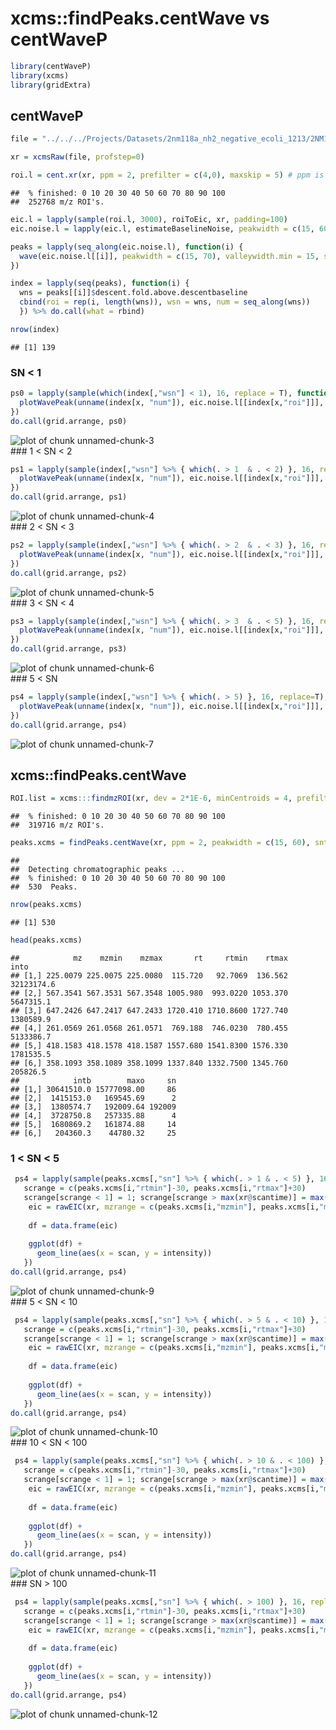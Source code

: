 

# xcms::findPeaks.centWave vs centWaveP


```r
library(centWaveP)
library(xcms)
library(gridExtra)
```

## centWaveP

```r
file = "../../../Projects/Datasets/2nm118a_nh2_negative_ecoli_1213/2NM118A_HILICAnnoWgN14_2NM111G_12.mzXML"

xr = xcmsRaw(file, profstep=0)

roi.l = cent.xr(xr, ppm = 2, prefilter = c(4,0), maxskip = 5) # ppm is added to both sides
```

```
##  % finished: 0 10 20 30 40 50 60 70 80 90 100 
##  252768 m/z ROI's.
```

```r
eic.l = lapply(sample(roi.l, 3000), roiToEic, xr, padding=100)
eic.noise.l = lapply(eic.l, estimateBaselineNoise, peakwidth = c(15, 60), minslope.peak = 20000)

peaks = lapply(seq_along(eic.noise.l), function(i) {
  wave(eic.noise.l[[i]], peakwidth = c(15, 70), valleywidth.min = 15, sensitivity = 1, smooth = T)
})

index = lapply(seq(peaks), function(i) {
  wns = peaks[[i]]$descent.fold.above.descentbaseline
  cbind(roi = rep(i, length(wns)), wsn = wns, num = seq_along(wns))
  }) %>% do.call(what = rbind)

nrow(index)
```

```
## [1] 139
```

### SN < 1

```r
ps0 = lapply(sample(which(index[,"wsn"] < 1), 16, replace = T), function(x) {
  plotWavePeak(unname(index[x, "num"]), eic.noise.l[[index[x,"roi"]]], peaks[[index[x,"roi"]]])
})
do.call(grid.arrange, ps0)  
```

<img src="figure_comparison/unnamed-chunk-3-1.png" title="plot of chunk unnamed-chunk-3" alt="plot of chunk unnamed-chunk-3" style="display: block; margin: auto;" />
### 1 < SN < 2

```r
ps1 = lapply(sample(index[,"wsn"] %>% { which(. > 1  & . < 2) }, 16, replace = T), function(x) {
  plotWavePeak(unname(index[x, "num"]), eic.noise.l[[index[x,"roi"]]], peaks[[index[x,"roi"]]])
})
do.call(grid.arrange, ps1)  
```

<img src="figure_comparison/unnamed-chunk-4-1.png" title="plot of chunk unnamed-chunk-4" alt="plot of chunk unnamed-chunk-4" style="display: block; margin: auto;" />
### 2 < SN < 3

```r
ps2 = lapply(sample(index[,"wsn"] %>% { which(. > 2  & . < 3) }, 16, replace = T), function(x) {
  plotWavePeak(unname(index[x, "num"]), eic.noise.l[[index[x,"roi"]]], peaks[[index[x,"roi"]]])
})
do.call(grid.arrange, ps2)
```

<img src="figure_comparison/unnamed-chunk-5-1.png" title="plot of chunk unnamed-chunk-5" alt="plot of chunk unnamed-chunk-5" style="display: block; margin: auto;" />
### 3 < SN < 4

```r
ps3 = lapply(sample(index[,"wsn"] %>% { which(. > 3  & . < 5) }, 16, replace = T), function(x) {
  plotWavePeak(unname(index[x, "num"]), eic.noise.l[[index[x,"roi"]]], peaks[[index[x,"roi"]]])
})
do.call(grid.arrange, ps3)
```

<img src="figure_comparison/unnamed-chunk-6-1.png" title="plot of chunk unnamed-chunk-6" alt="plot of chunk unnamed-chunk-6" style="display: block; margin: auto;" />
### 5 < SN 

```r
ps4 = lapply(sample(index[,"wsn"] %>% { which(. > 5) }, 16, replace=T), function(x) {
  plotWavePeak(unname(index[x, "num"]), eic.noise.l[[index[x,"roi"]]], peaks[[index[x,"roi"]]])
})
do.call(grid.arrange, ps4)
```

<img src="figure_comparison/unnamed-chunk-7-1.png" title="plot of chunk unnamed-chunk-7" alt="plot of chunk unnamed-chunk-7" style="display: block; margin: auto;" />

## xcms::findPeaks.centWave

```r
ROI.list = xcms:::findmzROI(xr, dev = 2*1E-6, minCentroids = 4, prefilter = c(4,0), noise = 0)
```

```
##  % finished: 0 10 20 30 40 50 60 70 80 90 100 
##  319716 m/z ROI's.
```

```r
peaks.xcms = findPeaks.centWave(xr, ppm = 2, peakwidth = c(15, 60), snthresh = 0, prefilter = c(4,0), noise = 0, ROI.list = sample(ROI.list, 3000))
```

```
## 
##  Detecting chromatographic peaks ... 
##  % finished: 0 10 20 30 40 50 60 70 80 90 100 
##  530  Peaks.
```

```r
nrow(peaks.xcms)
```

```
## [1] 530
```

```r
head(peaks.xcms)
```

```
##            mz    mzmin    mzmax       rt     rtmin    rtmax       into
## [1,] 225.0079 225.0075 225.0080  115.720   92.7069  136.562 32123174.6
## [2,] 567.3541 567.3531 567.3548 1005.980  993.0220 1053.370  5647315.1
## [3,] 647.2426 647.2417 647.2433 1720.410 1710.8600 1727.740  1380589.9
## [4,] 261.0569 261.0568 261.0571  769.188  746.0230  780.455  5133386.7
## [5,] 418.1583 418.1578 418.1587 1557.680 1541.8300 1576.330  1781535.5
## [6,] 358.1093 358.1089 358.1099 1337.840 1332.7500 1345.760   205826.5
##            intb        maxo     sn
## [1,] 30641510.0 15777098.00     86
## [2,]  1415153.0   169545.69      2
## [3,]  1380574.7   192009.64 192009
## [4,]  3728750.8   257335.88      4
## [5,]  1680869.2   161874.88     14
## [6,]   204360.3    44780.32     25
```


### 1 < SN < 5

```r
 ps4 = lapply(sample(peaks.xcms[,"sn"] %>% { which(. > 1 & . < 5) }, 16, replace=T), function(i) {
   scrange = c(peaks.xcms[i,"rtmin"]-30, peaks.xcms[i,"rtmax"]+30)
   scrange[scrange < 1] = 1; scrange[scrange > max(xr@scantime)] = max(xr@scantime)
    eic = rawEIC(xr, mzrange = c(peaks.xcms[i,"mzmin"], peaks.xcms[i,"mzmax"]), rtrange = scrange)
   
    df = data.frame(eic)
    
    ggplot(df) +
      geom_line(aes(x = scan, y = intensity))
   })
do.call(grid.arrange, ps4)
```

<img src="figure_comparison/unnamed-chunk-9-1.png" title="plot of chunk unnamed-chunk-9" alt="plot of chunk unnamed-chunk-9" style="display: block; margin: auto;" />
### 5 < SN < 10

```r
 ps4 = lapply(sample(peaks.xcms[,"sn"] %>% { which(. > 5 & . < 10) }, 16, replace=T), function(i) {
   scrange = c(peaks.xcms[i,"rtmin"]-30, peaks.xcms[i,"rtmax"]+30)
   scrange[scrange < 1] = 1; scrange[scrange > max(xr@scantime)] = max(xr@scantime)
    eic = rawEIC(xr, mzrange = c(peaks.xcms[i,"mzmin"], peaks.xcms[i,"mzmax"]), rtrange = scrange)
   
    df = data.frame(eic)
    
    ggplot(df) +
      geom_line(aes(x = scan, y = intensity))
   })
do.call(grid.arrange, ps4)
```

<img src="figure_comparison/unnamed-chunk-10-1.png" title="plot of chunk unnamed-chunk-10" alt="plot of chunk unnamed-chunk-10" style="display: block; margin: auto;" />
### 10 < SN < 100

```r
 ps4 = lapply(sample(peaks.xcms[,"sn"] %>% { which(. > 10 & . < 100) }, 16, replace=T), function(i) {
   scrange = c(peaks.xcms[i,"rtmin"]-30, peaks.xcms[i,"rtmax"]+30)
   scrange[scrange < 1] = 1; scrange[scrange > max(xr@scantime)] = max(xr@scantime)
    eic = rawEIC(xr, mzrange = c(peaks.xcms[i,"mzmin"], peaks.xcms[i,"mzmax"]), rtrange = scrange)
   
    df = data.frame(eic)
    
    ggplot(df) +
      geom_line(aes(x = scan, y = intensity))
   })
do.call(grid.arrange, ps4)
```

<img src="figure_comparison/unnamed-chunk-11-1.png" title="plot of chunk unnamed-chunk-11" alt="plot of chunk unnamed-chunk-11" style="display: block; margin: auto;" />
### SN > 100

```r
 ps4 = lapply(sample(peaks.xcms[,"sn"] %>% { which(. > 100) }, 16, replace=T), function(i) {
   scrange = c(peaks.xcms[i,"rtmin"]-30, peaks.xcms[i,"rtmax"]+30)
   scrange[scrange < 1] = 1; scrange[scrange > max(xr@scantime)] = max(xr@scantime)
    eic = rawEIC(xr, mzrange = c(peaks.xcms[i,"mzmin"], peaks.xcms[i,"mzmax"]), rtrange = scrange)
   
    df = data.frame(eic)
    
    ggplot(df) +
      geom_line(aes(x = scan, y = intensity))
   })
do.call(grid.arrange, ps4)
```

<img src="figure_comparison/unnamed-chunk-12-1.png" title="plot of chunk unnamed-chunk-12" alt="plot of chunk unnamed-chunk-12" style="display: block; margin: auto;" />
